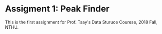 # Assigment 1: Peak Finder
This is the first assignment for Prof. Tsay's Data Sturuce Courese, 2018 Fall, NTHU.